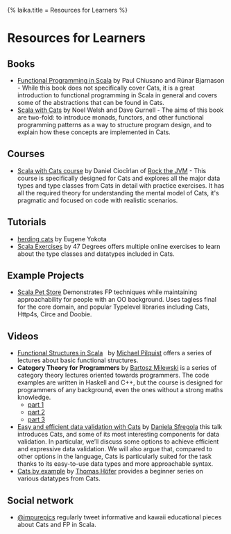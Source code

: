 {% laika.title = Resources for Learners %}

# Resources for Learners

## Books
 * [Functional Programming in Scala](https://www.manning.com/books/functional-programming-in-scala)
   by Paul Chiusano and Rúnar Bjarnason - While this book does not
   specifically cover Cats, it is a great introduction to functional
   programming in Scala in general and covers some of the abstractions
   that can be found in Cats.
 * [Scala with Cats](https://underscore.io/books/scala-with-cats/) 
   by Noel Welsh and Dave Gurnell - The aims of this book are two-fold: 
   to introduce monads, functors, and other functional programming patterns
   as a way to structure program design, and to explain how these 
   concepts are implemented in Cats.

## Courses
 * [Scala with Cats course](https://rockthejvm.com/p/cats/) by Daniel Ciocîrlan of [Rock the JVM](https://rockthejvm.com/) - This course is specifically designed for Cats and explores all the major data types and type classes from Cats in detail with practice exercises. It has all the required theory for understanding the mental model of Cats, it's pragmatic and focused on code with realistic scenarios.

## Tutorials
 * [herding cats](http://eed3si9n.com/herding-cats/) by Eugene Yokota
 * [Scala Exercises](https://www.scala-exercises.org/cats) by 47 Degrees 
   offers multiple online exercises to learn about the type classes and 
   datatypes included in Cats.

## Example Projects
 * [Scala Pet Store](https://github.com/pauljamescleary/scala-pet-store) 
   Demonstrates FP techniques while maintaining approachability for people with an OO background. Uses tagless final for the core domain, and popular Typelevel libraries including Cats, Http4s, Circe and Doobie.
   
   
## Videos
 * [Functional Structures in Scala](https://www.youtube.com/playlist?list=PLFrwDVdSrYE6dy14XCmUtRAJuhCxuzJp0) 
   by [Michael Pilquist](https://github.com/MPilquist) offers a series
   of lectures about basic functional structures. 
 * **Category Theory for Programmers**
   by [Bartosz Milewski](https://github.com/BartoszMilewski) is a series 
   of category theory lectures oriented towards programmers. 
   The code examples are written in Haskell and C++, 
   but the course is designed for programmers of any background, 
   even the ones without a strong maths knowledge. 
    * [part 1](https://www.youtube.com/playlist?list=PLbgaMIhjbmEnaH_LTkxLI7FMa2HsnawM_) 
    * [part 2](https://www.youtube.com/playlist?list=PLbgaMIhjbmElia1eCEZNvsVscFef9m0dm) 
    * [part 3](https://www.youtube.com/playlist?list=PLbgaMIhjbmEn64WVX4B08B4h2rOtueWIL) 
* [Easy and efficient data validation with Cats](https://www.youtube.com/watch?v=P8nGAo3Jp-Q) by [Daniela Sfregola](https://danielasfregola.com/)  this talk introduces Cats, and some of its most interesting components for data validation. In particular, we’ll discuss some options to achieve efficient and expressive data validation. We will also argue that, compared to other options in the language, Cats is particularly suited for the task thanks to its easy-to-use data types and more approachable syntax.
* [Cats by example](https://www.youtube.com/playlist?list=PLy4hTMY6erDBmvZiEDjtCTP8XCdhaXc2c) by [Thomas Höfer](https://twitter.com/TomTriple) provides a beginner series on various datatypes from Cats. 

## Social network
* [@impurepics](https://twitter.com/impurepics) regularly tweet informative and kawaii educational pieces about Cats and FP in Scala.  
   
